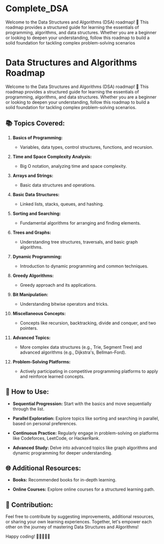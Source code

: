 # Complete_DSA
Welcome to the Data Structures and Algorithms (DSA) roadmap! 🚀 This roadmap provides a structured guide for learning the essentials of programming, algorithms, and data structures. Whether you are a beginner or looking to deepen your understanding, follow this roadmap to build a solid foundation for tackling complex problem-solving scenarios

# Data Structures and Algorithms Roadmap

Welcome to the Data Structures and Algorithms (DSA) roadmap! 🚀 This roadmap provides a structured guide for learning the essentials of programming, algorithms, and data structures. Whether you are a beginner or looking to deepen your understanding, follow this roadmap to build a solid foundation for tackling complex problem-solving scenarios.

## 📚 Topics Covered:

1. **Basics of Programming:**
   - Variables, data types, control structures, functions, and recursion.

2. **Time and Space Complexity Analysis:**
   - Big O notation, analyzing time and space complexity.

3. **Arrays and Strings:**
   - Basic data structures and operations.

4. **Basic Data Structures:**
   - Linked lists, stacks, queues, and hashing.

5. **Sorting and Searching:**
   - Fundamental algorithms for arranging and finding elements.

6. **Trees and Graphs:**
   - Understanding tree structures, traversals, and basic graph algorithms.

7. **Dynamic Programming:**
   - Introduction to dynamic programming and common techniques.

8. **Greedy Algorithms:**
   - Greedy approach and its applications.

9. **Bit Manipulation:**
   - Understanding bitwise operators and tricks.

10. **Miscellaneous Concepts:**
    - Concepts like recursion, backtracking, divide and conquer, and two pointers.

11. **Advanced Topics:**
    - More complex data structures (e.g., Trie, Segment Tree) and advanced algorithms (e.g., Dijkstra's, Bellman-Ford).

12. **Problem-Solving Platforms:**
    - Actively participating in competitive programming platforms to apply and reinforce learned concepts.

## 🚀 How to Use:

- **Sequential Progression:** Start with the basics and move sequentially through the list.
  
- **Parallel Exploration:** Explore topics like sorting and searching in parallel, based on personal preferences.

- **Continuous Practice:** Regularly engage in problem-solving on platforms like Codeforces, LeetCode, or HackerRank.

- **Advanced Study:** Delve into advanced topics like graph algorithms and dynamic programming for deeper understanding.

## 🌐 Additional Resources:

- **Books:** Recommended books for in-depth learning.
  
- **Online Courses:** Explore online courses for a structured learning path.

## 🙌 Contribution:

Feel free to contribute by suggesting improvements, additional resources, or sharing your own learning experiences. Together, let's empower each other on the journey of mastering Data Structures and Algorithms!

Happy coding! 🚀👩‍💻👨‍💻
